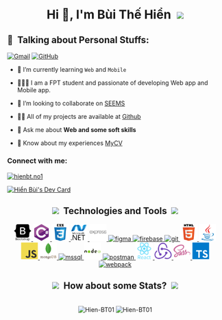 <h1 align="center">Hi 👋, I'm Bùi Thế Hiển &nbsp;<img src="https://media1.giphy.com/media/5WjvTkh7sYGE4Jq3qA/giphy.gif" width="15"></h1>
<h2 align="left">🧐&nbsp;&nbsp;Talking about Personal Stuffs:</h2>

[![Gmail](https://img.shields.io/twitter/url?label=Gmail&logo=gmail&url=https://gmail.com)](mailto:tran123456k@gmail.com)
[![GitHub](https://img.shields.io/twitter/url?label=Visualize&logo=github&url=https://profile-summary-for-github.com/user/Hien-BT01)](https://profile-summary-for-github.com/user/Hien-BT01)

- 🌱 I’m currently learning `Web` and `Mobile`

- 👨🏻‍💻 I am a FPT student and passionate of developing Web app and Mobile app.

- 👯 I’m looking to collaborate on [SEEMS](https://github.com/kien123456k/seems)

- 👨‍💻 All of my projects are available at [Github](https://github.com/Hien-BT01?tab=repositories)

- 💬 Ask me about **Web and some soft skills**

- 📄 Know about my experiences [MyCV](https://www.topcv.vn/xem-cv/VwAFA1QFBlVSUQIKV1ZRUlNTB1pTA1ANCVACBQad2c)

<h3 align="left">Connect with me:</h3>
<p align="left">
<a href="https://fb.com/hienbt.no1" target="blank"><img align="center" src="https://raw.githubusercontent.com/rahuldkjain/github-profile-readme-generator/master/src/images/icons/Social/facebook.svg" alt="hienbt.no1" height="30" width="40" /></a>
</p>
<a href="https://app.daily.dev/Shelby"><img src="https://api.daily.dev/devcards/b99cd019e1354ae5a1686f691d952faf.png?r=97o" width="400" alt="Hiển Bùi's Dev Card"/></a>

<h2 align="center"><img src="https://media1.giphy.com/media/3oKIPkHXpUP8lIO0AU/giphy.gif" width="30">&nbsp;&nbsp;Technologies and Tools&nbsp;&nbsp;<img src="https://media1.giphy.com/media/3oKIPkHXpUP8lIO0AU/giphy.gif" width="30"></h2>
<p align="center"> <a href="https://getbootstrap.com" target="_blank" rel="noreferrer"> <img src="https://raw.githubusercontent.com/devicons/devicon/master/icons/bootstrap/bootstrap-plain-wordmark.svg" alt="bootstrap" width="40" height="40"/> </a> <a href="https://www.w3schools.com/cs/" target="_blank" rel="noreferrer"> <img src="https://raw.githubusercontent.com/devicons/devicon/master/icons/csharp/csharp-original.svg" alt="csharp" width="40" height="40"/> </a> <a href="https://www.w3schools.com/css/" target="_blank" rel="noreferrer"> <img src="https://raw.githubusercontent.com/devicons/devicon/master/icons/css3/css3-original-wordmark.svg" alt="css3" width="40" height="40"/> </a> <a href="https://dotnet.microsoft.com/" target="_blank" rel="noreferrer"> <img src="https://raw.githubusercontent.com/devicons/devicon/master/icons/dot-net/dot-net-original-wordmark.svg" alt="dotnet" width="40" height="40"/> </a> <a href="https://expressjs.com" target="_blank" rel="noreferrer"> <img src="https://raw.githubusercontent.com/devicons/devicon/master/icons/express/express-original-wordmark.svg" alt="express" width="40" height="40"/> </a> <a href="https://www.figma.com/" target="_blank" rel="noreferrer"> <img src="https://www.vectorlogo.zone/logos/figma/figma-icon.svg" alt="figma" width="40" height="40"/> </a> <a href="https://firebase.google.com/" target="_blank" rel="noreferrer"> <img src="https://www.vectorlogo.zone/logos/firebase/firebase-icon.svg" alt="firebase" width="40" height="40"/> </a> <a href="https://git-scm.com/" target="_blank" rel="noreferrer"> <img src="https://www.vectorlogo.zone/logos/git-scm/git-scm-icon.svg" alt="git" width="40" height="40"/> </a> <a href="https://www.w3.org/html/" target="_blank" rel="noreferrer"> <img src="https://raw.githubusercontent.com/devicons/devicon/master/icons/html5/html5-original-wordmark.svg" alt="html5" width="40" height="40"/> </a> <a href="https://www.java.com" target="_blank" rel="noreferrer"> <img src="https://raw.githubusercontent.com/devicons/devicon/master/icons/java/java-original.svg" alt="java" width="40" height="40"/> </a> <a href="https://developer.mozilla.org/en-US/docs/Web/JavaScript" target="_blank" rel="noreferrer"> <img src="https://raw.githubusercontent.com/devicons/devicon/master/icons/javascript/javascript-original.svg" alt="javascript" width="40" height="40"/> </a> <a href="https://www.mongodb.com/" target="_blank" rel="noreferrer"> <img src="https://raw.githubusercontent.com/devicons/devicon/master/icons/mongodb/mongodb-original-wordmark.svg" alt="mongodb" width="40" height="40"/> </a> <a href="https://www.microsoft.com/en-us/sql-server" target="_blank" rel="noreferrer"> <img src="https://www.svgrepo.com/show/303229/microsoft-sql-server-logo.svg" alt="mssql" width="40" height="40"/> </a> <a href="https://nodejs.org" target="_blank" rel="noreferrer"> <img src="https://raw.githubusercontent.com/devicons/devicon/master/icons/nodejs/nodejs-original-wordmark.svg" alt="nodejs" width="40" height="40"/> </a> <a href="https://postman.com" target="_blank" rel="noreferrer"> <img src="https://www.vectorlogo.zone/logos/getpostman/getpostman-icon.svg" alt="postman" width="40" height="40"/> </a> <a href="https://reactjs.org/" target="_blank" rel="noreferrer"> <img src="https://raw.githubusercontent.com/devicons/devicon/master/icons/react/react-original-wordmark.svg" alt="react" width="40" height="40"/> </a> <a href="https://redux.js.org" target="_blank" rel="noreferrer"> <img src="https://raw.githubusercontent.com/devicons/devicon/master/icons/redux/redux-original.svg" alt="redux" width="40" height="40"/> </a> <a href="https://sass-lang.com" target="_blank" rel="noreferrer"> <img src="https://raw.githubusercontent.com/devicons/devicon/master/icons/sass/sass-original.svg" alt="sass" width="40" height="40"/> </a> <a href="https://www.typescriptlang.org/" target="_blank" rel="noreferrer"> <img src="https://raw.githubusercontent.com/devicons/devicon/master/icons/typescript/typescript-original.svg" alt="typescript" width="40" height="40"/> </a> <a href="https://webpack.js.org" target="_blank" rel="noreferrer"> <img src="https://th.bing.com/th/id/OIP._KA5Skd6IWS7b1HmUVCiEgHaEK?pid=ImgDet&rs=1" alt="webpack" width="40" height="40"/> </a> </p>
<h2 align="center"><img src="https://media0.giphy.com/media/f6ytzUt63xVLDDzONe/giphy.gif" width="32">&nbsp;&nbsp;How about some Stats?&nbsp;&nbsp;<img src="https://media0.giphy.com/media/f6ytzUt63xVLDDzONe/giphy.gif" width="32"></h2>
<br>
<div align="center"><img height="170em" src="https://github-readme-stats.vercel.app/api/top-langs?username=Hien-BT01&show_icons=true&locale=en&layout=compact&&bg_color=30,e96443,904e95&title_color=fff&text_color=fff" alt="Hien-BT01" />
<img height="170em" src="https://github-readme-stats.vercel.app/api?username=Hien-BT01&show_icons=true&locale=en&&bg_color=30,e96443,904e95&title_color=fff&text_color=fff" alt="Hien-BT01" /></div>
<br>

